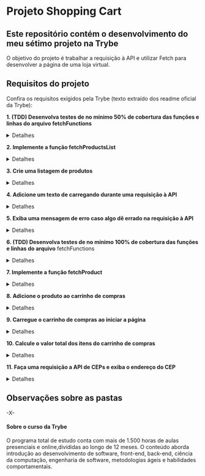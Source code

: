 # Projeto Shopping Cart
## Este repositório contém o desenvolvimento do meu sétimo projeto na Trybe

O objetivo do projeto é trabalhar a requisição à API e utilizar Fetch para desenvolver a página de uma loja virtual.

## Requisitos do projeto

Confira os requisitos exigidos pela Trybe (texto extraído dos readme oficial da Trybe):

**1. (TDD) Desenvolva testes de no mínimo 50% de cobertura das funções e linhas do arquivo fetchFunctions**

<details><summary>Detalhes</summary>
<p>

> Implemente os testes necessários na função fetchProductsList

</p>
</details>

**2. Implemente a função fetchProductsList**

<details><summary>Detalhes</summary>
<p>

> Implemente a função fetchProductsList que se encontra no arquivo fetchFunctions.js

</p>
</details>

**3. Crie uma listagem de produtos**

<details><summary>Detalhes</summary>
<p>

> Utilize a função fetchProductsList para criar uma listagem de produtos através da API do 
Mercado Livre.

</p>
</details>

**4. Adicione um texto de carregando durante uma requisição à API**

<details><summary>Detalhes</summary>
<p>

> Adicione um elemento com o texto carregando... durante a requisição à API

</p>
</details>

**5. Exiba uma mensagem de erro caso algo dê errado na requisição à API**

<details><summary>Detalhes</summary>
<p>

> Caso ocorra algum erro durante a requisição à API, exiba um texto Algum erro ocorreu, 
recarregue a página e tente novamente

</p>
</details>

**6. (TDD) Desenvolva testes de no mínimo 100% de cobertura das funções e linhas do arquivo**
fetchFunctions

<details><summary>Detalhes</summary>
<p>

> Implemente os testes necessários na função fetchProduct

</p>
</details>

**7. Implemente a função fetchProduct**

<details><summary>Detalhes</summary>
<p>

> Implemente a função fetchProduct para retornar dados de um produto e adicioná-lo ao carrinho.

</p>
</details>

**8. Adicione o produto ao carrinho de compras**

<details><summary>Detalhes</summary>
<p>

> Implemente a funcionalidade que adiciona os produtos ao carrinho.

</p>
</details>

**9. Carregue o carrinho de compras ao iniciar a página**

<details><summary>Detalhes</summary>
<p>

> Recupere os itens adicionados no carrinho de compras do localStorage

</p>
</details>

**10. Calcule o valor total dos itens do carrinho de compras**

<details><summary>Detalhes</summary>
<p>

> O elemento com o valor total dos produtos deve possuir a classe total-price

</p>
</details>

**11. Faça uma requisição a API de CEPs e exiba o endereço do CEP**

<details><summary>Detalhes</summary>
<p>

> Crie um elemento span com o endereço completo do CEP

</p>
</details>

## Observações sobre as pastas

-X-

#### Sobre o curso da Trybe
O programa total de estudo conta com mais de 1.500 horas de aulas presenciais e online,divididas ao longo de 12 meses. O conteúdo aborda introdução ao desenvolvimento de software, front-end, back-end, ciência da computação, engenharia de software, metodologias ágeis e habilidades comportamentais.
